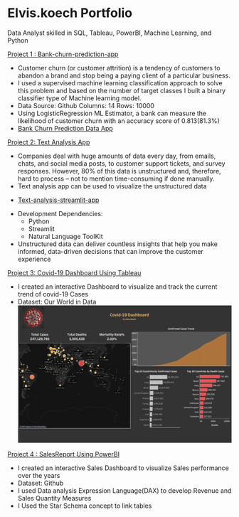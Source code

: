 # Elvis.koech Portfolio
Data Analyst skilled in SQL, Tableau, PowerBI, Machine Learning, and Python

[Project 1 : Bank-churn-prediction-app ](https://github.com/ElvisKoech/bank-churn-prediction-app)
+ Customer churn (or customer attrition) is a tendency of customers to abandon a brand and stop being a paying client of a particular business.
+ I used a supervised machine learning classification approach to solve this problem and based on the number of target classes I built a binary classifier type of Machine learning model.
+ Data Source: Github Columns: 14 Rows: 10000
+ Using LogisticRegression ML Estimator, a bank can measure the likelihood of customer churn with an accuracy score of 0.813(81.3%) 
+ [Bank Churn Prediction Data App](https://bank-churn-prediction-data-app.herokuapp.com/)

[Project 2: Text Analysis App](https://github.com/ElvisKoech/Text-analysis-app)
+ Companies deal with huge amounts of data every day, from emails, chats, and social media posts, to customer support tickets, and survey responses. However, 80% of this data is unstructured and, therefore, hard to process – not to mention time-consuming if done manually.
+ Text analysis app can be used to visualize the unstructured data
* [Text-analysis-streamlit-app](https://text-analysis-streamlit-app.herokuapp.com/)
+ Development Dependencies: 
   * Python
   * Streamlit 
   * Natural Language ToolKit
+ Unstructured data can deliver countless insights that help you make informed, data-driven decisions that can improve the customer experience
   
[Project 3: Covid-19 Dashboard Using Tableau](https://public.tableau.com/app/profile/elvis.koech/viz/Covid-19DashboardwithTableau/Covid-19Dashboard)

 + I created an interactive Dashboard to visualize and track the current trend of covid-19 Cases
 + Dataset: Our World in Data
 ![](Covid-19_Dashboard.png)
 
 
    
[Project 4 : SalesReport Using PowerBI](https://app.powerbi.com/reportEmbed?reportId=e009ea64-c003-4b4a-ae85-a3ef9ca402a0&autoAuth=true&ctid=9452da8e-d208-43a6-adba-719133ea70c1&config=eyJjbHVzdGVyVXJsIjoiaHR0cHM6Ly93YWJpLXNvdXRoLWFmcmljYS1ub3J0aC1hLXByaW1hcnktcmVkaXJlY3QuYW5hbHlzaXMud2luZG93cy5uZXQvIn0%3D)
+ I created an interactive Sales Dashboard to visualize Sales performance over the years
+  Dataset: Github
+  I used Data analysis Expression Language(DAX) to develop Revenue and Sales Quantity Measures
+  I Used  the Star Schema concept to link tables
